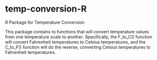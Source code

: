 # temp-conversion-R
 R Package for Temperature Conversion

This package contains to functions that will convert temperature values from one temperature scale to another.  Specifically, the F_to_C() function will convert Fahrenheit temperatures to Celsius temperatures, and the C_to_F() function will do the reverse, converting Celsius temperatures to Fahrenheit temperatures.
